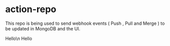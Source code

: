 # action-repo
This repo is being used to send webhook events ( Push , Pull and Merge ) to be updated in MongoDB and the UI. 



Hello\n
Hello
